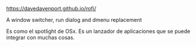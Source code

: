 https://davedavenport.github.io/rofi/

A window switcher, run dialog and dmenu replacement

Es como el spotlight de OSx.
Es un lanzador de aplicaciones que se puede integrar con muchas cosas.
